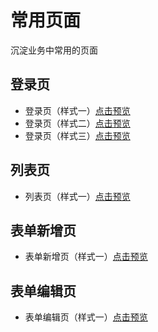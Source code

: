 # 常用页面
沉淀业务中常用的页面

## 登录页

* 登录页（样式一）[点击预览](http://www.google.com/)
* 登录页（样式二）[点击预览](http://www.google.com/)
* 登录页（样式三）[点击预览](http://www.google.com/)

## 列表页

* 列表页（样式一）[点击预览](http://www.google.com/)

## 表单新增页
* 表单新增页（样式一）[点击预览](http://www.google.com/)

## 表单编辑页
* 表单编辑页（样式一）[点击预览](http://www.google.com/)